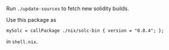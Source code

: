 Run `./update-sources` to fetch new solidity builds.

Use this package as

    mySolc = callPackage ./nix/solc-bin { version = "0.8.4"; };

in `shell.nix`.
